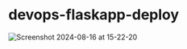 # devops-flaskapp-deploy
![Screenshot 2024-08-16 at 15-22-20 ](https://github.com/user-attachments/assets/47e9e47d-de1a-4e98-9ced-c7c59d223047)
